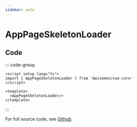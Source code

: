 ```yaml
---
sidebar: auto
---
```



# AppPageSkeletonLoader
<script setup>
import AppPageSkeletonLoaderPlayground from './AppPageSkeletonLoaderPlayground.vue'
</script>

<AppPageSkeletonLoaderPlayground />


## Code

::: code-group
```vue [Usage]
<script setup lang="ts">
import { AppPageSkeletonLoader } from '@wisemen/vue-core'
</script>
  
<template>
  <AppPageSkeletonLoader/>
</template>
```
:::

For full source code, see [Github](https://github.com/wisemen-digital/vue-core/blob/main/packages/components/src/components/skeleton-loader/AppPageSkeletonLoader.vue).